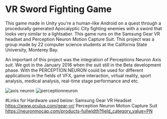 # VR Sword Fighting Game

This game made in Unity you're a human-like Android on a quest through a procedurally generated Apocalyptic City fighting enemies with a sword that looks very similar to a lightsaber. This game runs on the Samsung Gear VR headset and Perception Neuron Motion Capture Suit. This project was a group made by 22 computer science students at the California State University, Monterey Bay. 

An important of this project was the integration of Perceptions Neuron Axis suit. We got in the January 2016 when the suit still in the Beta development phase. With the PERCEPTION NEURON could be used for different applications in the fields of VFX, game interaction, virtual reality, sport analysis, medical analysis, real-time stage performance and etc.

![axis neuron](https://user-images.githubusercontent.com/18353476/27672565-a9dd312a-5c50-11e7-974d-5609f9cd3b0c.png)
![perceptionneuron](https://user-images.githubusercontent.com/18353476/27672571-b08bed9a-5c50-11e7-9daf-cff544e88a36.jpg)

#Links for Hardware used below:
Samsung Gear VR Headset https://www.oculus.com/gear-vr/
Perception Neuron Motion Capture Suit  https://neuronmocap.com/products-fullwidth?field_category_value=PN
